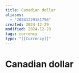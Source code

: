 ```yaml
---
title: Canadian dollar
aliases:
  - "20241229181756"
created: 2024-12-29
modified: 2024-12-29
tags: currency
type: "[[Currency]]"
---
```

# Canadian dollar
